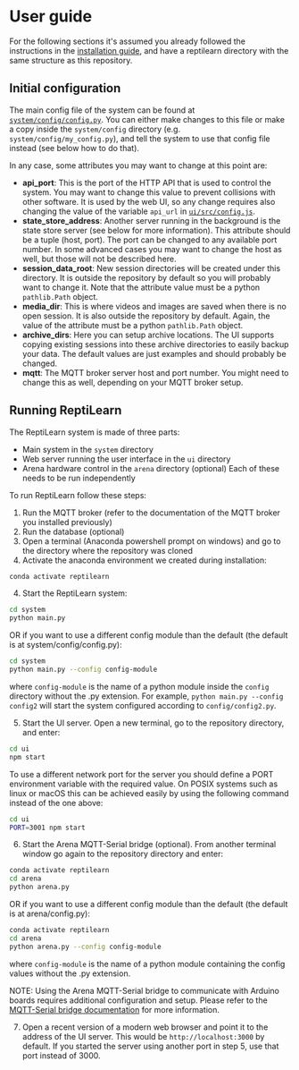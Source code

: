 # User guide

For the following sections it's assumed you already followed the instructions in the [installation guide](installation.md), and have a reptilearn directory with the same structure as this repository.

## Initial configuration

The main config file of the system can be found at [`system/config/config.py`](../system/config/config.py). You can either make changes to this file or make a copy inside the `system/config` directory (e.g. `system/config/my_config.py`), and tell the system to use that config file instead (see below how to do that). 

In any case, some attributes you may want to change at this point are:

- __api_port__: This is the port of the HTTP API that is used to control the system. You may want to change this value to prevent collisions with other software. It is used by the web UI, so any change requires also changing the value of the variable `api_url` in [`ui/src/config.js`](../ui/src/config.js).
- __state_store_address__: Another server running in the background is the state store server (see below for more information). This attribute should be a tuple (host, port). The port can be changed to any available port number. In some advanced cases you may want to change the host as well, but those will not be described here.
- __session_data_root__: New session directories will be created under this directory. It is outside the repository by default so you will probably want to change it. Note that the attribute value must be a python `pathlib.Path` object.
- __media_dir__: This is where videos and images are saved when there is no open session. It is also outside the repository by default. Again, the value of the attribute must be a python `pathlib.Path` object.
- __archive_dirs__: Here you can setup archive locations. The UI supports copying existing sessions into these archive directories to easily backup your data. The default values are just examples and should probably be changed.
- __mqtt__: The MQTT broker server host and port number. You might need to change this as well, depending on your MQTT broker setup.

## Running ReptiLearn

The ReptiLearn system is made of three parts: 
- Main system in the `system` directory
- Web server running the user interface in the `ui` directory
- Arena hardware control in the `arena` directory (optional)
Each of these needs to be run independently

To run ReptiLearn follow these steps:
1. Run the MQTT broker (refer to the documentation of the MQTT broker you installed previously)
2. Run the database (optional)
3. Open a terminal (Anaconda powershell prompt on windows) and go to the directory where the repository was cloned
4. Activate the anaconda environment we created during installation:
```bash
conda activate reptilearn
```

4. Start the ReptiLearn system:
```bash
cd system
python main.py
```

OR if you want to use a different config module than the default (the default is at system/config/config.py):

```bash
cd system
python main.py --config config-module
```
where `config-module` is the name of a python module inside the `config` directory without the .py extension.
For example, ```python main.py --config config2``` will start the system configured according to `config/config2.py`.

5. Start the UI server. Open a new terminal, go to the repository directory, and enter:
```bash
cd ui
npm start
``` 

To use a different network port for the server you should define a PORT environment variable with the required value. On POSIX systems such as linux or macOS this can be achieved easily by using the following command instead of the one above:

```bash
cd ui
PORT=3001 npm start
```

6. Start the Arena MQTT-Serial bridge (optional). From another terminal window go again to the repository directory and enter:
```bash
conda activate reptilearn
cd arena
python arena.py
```

OR if you want to use a different config module than the default (the default is at arena/config.py):

```bash
conda activate reptilearn
cd arena
python arena.py --config config-module
```

where `config-module` is the name of a python module containing the config values without the .py extension.

NOTE: Using the Arena MQTT-Serial bridge to communicate with Arduino boards requires additional configuration and setup. Please refer to the [MQTT-Serial bridge documentation](mqtt_serial_bridge.md) for more information.

7. Open a recent version of a modern web browser and point it to the address of the UI server. This would be `http://localhost:3000` by default. If you started the server using another port in step 5, use that port instead of 3000.